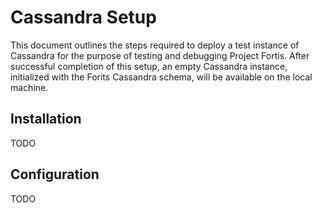 # Cassandra Setup
This document outlines the steps required to deploy a test instance of Cassandra for the purpose of testing and debugging Project Fortis. After successful completion of this setup, an empty Cassandra instance, initialized with the Forits Cassandra schema, will be available on the local machine.

## Installation
TODO

## Configuration
TODO
